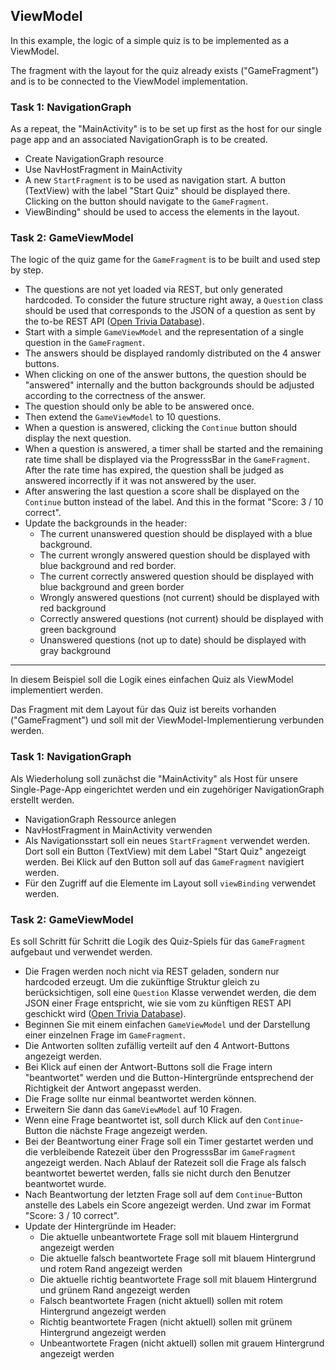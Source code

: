 ## ViewModel

In this example, the logic of a simple quiz is to be implemented as a ViewModel.

The fragment with the layout for the quiz already exists ("GameFragment") and is to be connected to the ViewModel implementation.

### Task 1: NavigationGraph
As a repeat, the "MainActivity" is to be set up first as the host for our single page app and an associated NavigationGraph is to be created.

* Create NavigationGraph resource
* Use NavHostFragment in MainActivity
* A new ``StartFragment`` is to be used as navigation start. A button (TextView) with the label "Start Quiz" should be displayed there. Clicking on the button should navigate to the ``GameFragment``.
* ViewBinding" should be used to access the elements in the layout.

### Task 2: GameViewModel

The logic of the quiz game for the ``GameFragment`` is to be built and used step by step.

* The questions are not yet loaded via REST, but only generated hardcoded. To consider the future structure right away, a ``Question`` class should be used that corresponds to the JSON of a question as sent by the to-be REST API ([Open Trivia Database](https://opentdb.com)).
* Start with a simple ``GameViewModel`` and the representation of a single question in the ``GameFragment``.
* The answers should be displayed randomly distributed on the 4 answer buttons.
* When clicking on one of the answer buttons, the question should be "answered" internally and the button backgrounds should be adjusted according to the correctness of the answer.
* The question should only be able to be answered once.
* Then extend the ``GameViewModel`` to 10 questions.
* When a question is answered, clicking the ``Continue`` button should display the next question.
* When a question is answered, a timer shall be started and the remaining rate time shall be displayed via the ProgresssBar in the ``GameFragment``. After the rate time has expired, the question shall be judged as answered incorrectly if it was not answered by the user.
* After answering the last question a score shall be displayed on the ``Continue`` button instead of the label.
  And this in the format "Score: 3 / 10 correct".
* Update the backgrounds in the header:
  - The current unanswered question should be displayed with a blue background.
  - The current wrongly answered question should be displayed with blue background and red border.
  - The current correctly answered question should be displayed with blue background and green border
  - Wrongly answered questions (not current) should be displayed with red background
  - Correctly answered questions (not current) should be displayed with green background
  - Unanswered questions (not up to date) should be displayed with gray background

******************************************************************************* 

In diesem Beispiel soll die Logik eines einfachen Quiz als ViewModel implementiert werden. 

Das Fragment mit dem Layout für das Quiz ist bereits vorhanden ("GameFragment") und soll mit der ViewModel-Implementierung verbunden werden. 

### Task 1: NavigationGraph
Als Wiederholung soll zunächst die "MainActivity" als Host für unsere Single-Page-App eingerichtet werden und ein zugehöriger NavigationGraph erstellt werden. 

* NavigationGraph Ressource anlegen
* NavHostFragment in MainActivity verwenden
* Als Navigationsstart soll ein neues ``StartFragment`` verwendet werden. Dort soll ein Button (TextView) mit dem Label "Start Quiz" angezeigt werden. Bei Klick auf den Button soll auf das ``GameFragment`` navigiert werden. 
* Für den Zugriff auf die Elemente im Layout soll ``viewBinding`` verwendet werden. 

### Task 2: GameViewModel

Es soll Schritt für Schritt die Logik des Quiz-Spiels für das ``GameFragment`` aufgebaut und verwendet werden. 

* Die Fragen werden noch nicht via REST geladen, sondern nur hardcoded erzeugt. Um die zukünftige Struktur gleich zu berücksichtigen, soll eine ``Question`` Klasse verwendet werden, die dem JSON einer Frage entspricht, wie sie vom zu künftigen REST API geschickt wird ([Open Trivia Database](https://opentdb.com)).
* Beginnen Sie mit einem einfachen ``GameViewModel`` und der Darstellung einer einzelnen Frage im ``GameFragment``.
* Die Antworten sollten zufällig verteilt auf den 4 Antwort-Buttons angezeigt werden.
* Bei Klick auf einen der Antwort-Buttons soll die Frage intern "beantwortet" werden und die Button-Hintergründe entsprechend der Richtigkeit der Antwort angepasst werden.
* Die Frage sollte nur einmal beantwortet werden können.
* Erweitern Sie dann das ``GameViewModel`` auf 10 Fragen.
* Wenn eine Frage beantwortet ist, soll durch Klick auf den ``Continue``-Button die nächste Frage angezeigt werden.
* Bei der Beantwortung einer Frage soll ein Timer gestartet werden und die verbleibende Ratezeit über den ProgresssBar im ``GameFragment`` angezeigt werden. Nach Ablauf der Ratezeit soll die Frage als falsch beantwortet bewertet werden, falls sie nicht durch den Benutzer beantwortet wurde.
* Nach Beantwortung der letzten Frage soll auf dem ``Continue``-Button anstelle des Labels ein Score angezeigt werden.
  Und zwar im Format "Score: 3 / 10 correct".
* Update der Hintergründe im Header:
    - Die aktuelle unbeantwortete Frage soll mit blauem Hintergrund angezeigt werden
    - Die aktuelle falsch beantwortete Frage soll mit blauem Hintergrund und rotem Rand angezeigt werden
    - Die aktuelle richtig beantwortete Frage soll mit blauem Hintergrund und grünem Rand angezeigt werden
    - Falsch beantwortete Fragen (nicht aktuell) sollen mit rotem Hintergrund angezeigt werden 
    - Richtig beantwortete Fragen (nicht aktuell) sollen mit grünem Hintergrund angezeigt werden 
    - Unbeantwortete Fragen (nicht aktuell) sollen mit grauem Hintergrund angezeigt werden 